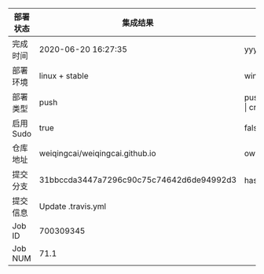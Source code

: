 部署状态 | 集成结果 | 参考值
---|---|---
完成时间 | 2020-06-20 16:27:35 | yyyy-mm-dd hh:mm:ss
部署环境 | linux + stable | window \| linux + stable
部署类型 | push | push \| pull_request \| api \| cron
启用Sudo | true | false \| true
仓库地址 | weiqingcai/weiqingcai.github.io | owner_name/repo_name
提交分支 | 31bbccda3447a7296c90c75c74642d6de94992d3 | hash 16位
提交信息 | Update .travis.yml |
Job ID   | 700309345 |
Job NUM  | 71.1 |
